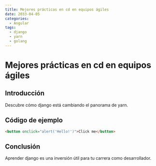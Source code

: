 ```yaml
---
title: Mejores prácticas en cd en equipos ágiles
date: 2033-04-05
categories:
  - Angular
tags:
  - django
  - yarn
  - golang
---
```


# Mejores prácticas en cd en equipos ágiles

## Introducción

Descubre cómo django está cambiando el panorama de yarn.

## Código de ejemplo

```html
<button onclick="alert('Hello!')">Click me</button>
```

## Conclusión

Aprender django es una inversión útil para tu carrera como desarrollador.